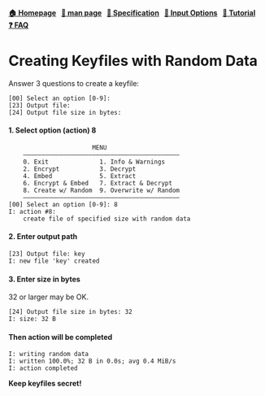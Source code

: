 
<h4 align="left">
  <a href="https://github.com/hakavlad/tird">🏠&nbsp;Homepage</a> &nbsp;
  <a href="https://github.com/hakavlad/tird/blob/main/docs/MANPAGE.md">📜&nbsp;man&nbsp;page</a> &nbsp;
  <a href="https://github.com/hakavlad/tird/blob/main/docs/SPECIFICATION.md">📑&nbsp;Specification</a> &nbsp;
  <a href="https://github.com/hakavlad/tird/blob/main/docs/INPUT_OPTIONS.md">📄&nbsp;Input&nbsp;Options</a> &nbsp;
  <a href="https://github.com/hakavlad/tird/blob/main/docs/tutorial/README.md">📖&nbsp;Tutorial</a> &nbsp;
  <a href="https://github.com/hakavlad/tird/blob/main/docs/FAQ.md">❓&nbsp;FAQ</a>
</h4>

# Creating Keyfiles with Random Data

Answer 3 questions to create a keyfile:

```
[00] Select an option [0-9]:
[23] Output file:
[24] Output file size in bytes:
```

#### 1. Select option (action) 8

```
                       MENU
    ———————————————————————————————————————————
    0. Exit              1. Info & Warnings
    2. Encrypt           3. Decrypt
    4. Embed             5. Extract
    6. Encrypt & Embed   7. Extract & Decrypt
    8. Create w/ Random  9. Overwrite w/ Random
    ———————————————————————————————————————————
[00] Select an option [0-9]: 8
I: action #8:
    create file of specified size with random data
```

#### 2. Enter output path

```
[23] Output file: key
I: new file 'key' created
```

#### 3. Enter size in bytes

32 or larger may be OK.

```
[24] Output file size in bytes: 32
I: size: 32 B
```

#### Then action will be completed

```
I: writing random data
I: written 100.0%; 32 B in 0.0s; avg 0.4 MiB/s
I: action completed
```

**Keep keyfiles secret!**
